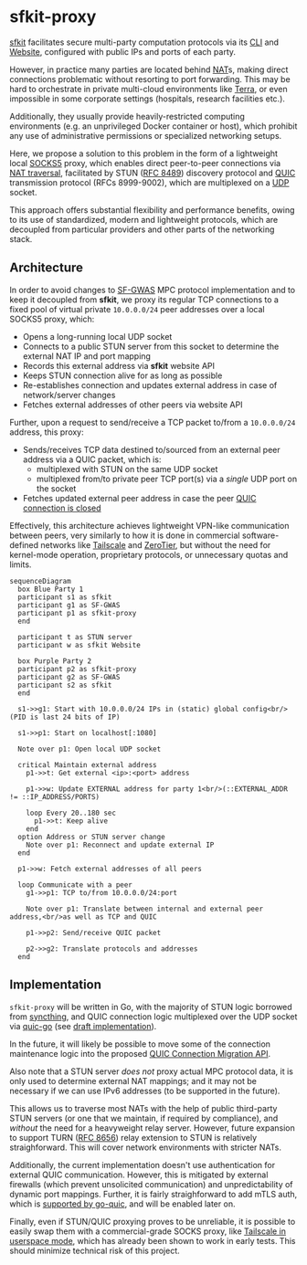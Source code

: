 # sfkit-proxy

[sfkit](https://sfkit.org) facilitates secure multi-party computation protocols
via its [CLI](https://github.com/hcholab/sfkit) and [Website](https://github.com/hcholab/sfkit-website),
configured with public IPs and ports of each party.

However, in practice many parties are located behind [NAT](https://en.wikipedia.org/wiki/Network_address_translation)s,
making direct connections problematic without resorting to port forwarding.
This may be hard to orchestrate in private multi-cloud environments like [Terra](https://terra.bio),
or even impossible in some corporate settings (hospitals, research facilities etc.).

Additionally, they usually provide heavily-restricted computing environments
(e.g. an unprivileged Docker container or host), which prohibit any use of
administrative permissions or specialized networking setups.

Here, we propose a solution to this problem in the form of a lightweight local
[SOCKS5](https://en.wikipedia.org/wiki/SOCKS#SOCKS5) proxy,
which enables direct peer-to-peer connections via
[NAT traversal](https://tailscale.com/blog/how-nat-traversal-works/),
facilitated by STUN ([RFC 8489](https://datatracker.ietf.org/doc/html/rfc8489)) discovery protocol and
[QUIC](https://en.wikipedia.org/wiki/QUIC) transmission protocol (RFCs 8999-9002),
which are multiplexed on a [UDP](https://en.wikipedia.org/wiki/User_Datagram_Protocol) socket.

This approach offers substantial flexibility and performance benefits, owing to its use
of standardized, modern and lightweight protocols, which are decoupled
from particular providers and other parts of the networking stack.

## Architecture

In order to avoid changes to [SF-GWAS](https://github.com/hcholab/sfgwas)
MPC protocol implementation and to keep it decoupled from **sfkit**,
we proxy its regular TCP connections to a fixed pool of virtual private `10.0.0.0/24`
peer addresses over a local SOCKS5 proxy, which:
- Opens a long-running local UDP socket
- Connects to a public STUN server from this socket to determine the external NAT IP and port mapping
- Records this external address via **sfkit** website API
- Keeps STUN connection alive for as long as possible
- Re-establishes connection and updates external address in case of network/server changes
- Fetches external addresses of other peers via website API
  
Further, upon a request to send/receive a TCP packet to/from a `10.0.0.0/24` address, this proxy:
- Sends/receives TCP data destined to/sourced from an external peer address via a QUIC packet, which is:
  * multiplexed with STUN on the same UDP socket
  * multiplexed from/to private peer TCP port(s) via a *single* UDP port on the socket
- Fetches updated external peer address in case the peer
  [QUIC connection is closed](https://github.com/quic-go/quic-go#when-the-remote-peer-closes-the-connection)

Effectively, this architecture achieves lightweight VPN-like communication between peers,
very similarly to how it is done in commercial software-defined networks like [Tailscale](https://tailscale.com)
and [ZeroTier](https://www.zerotier.com), but without the need for kernel-mode operation,
proprietary protocols, or unnecessary quotas and limits.

```mermaid
sequenceDiagram
  box Blue Party 1
  participant s1 as sfkit
  participant g1 as SF-GWAS
  participant p1 as sfkit-proxy
  end

  participant t as STUN server
  participant w as sfkit Website

  box Purple Party 2
  participant p2 as sfkit-proxy
  participant g2 as SF-GWAS
  participant s2 as sfkit
  end

  s1->>g1: Start with 10.0.0.0/24 IPs in (static) global config<br/>(PID is last 24 bits of IP)

  s1->>p1: Start on localhost[:1080]

  Note over p1: Open local UDP socket

  critical Maintain external address
    p1->>t: Get external <ip>:<port> address
  
    p1->>w: Update EXTERNAL address for party 1<br/>(::EXTERNAL_ADDR != ::IP_ADDRESS/PORTS)

    loop Every 20..180 sec
      p1->>t: Keep alive
    end
  option Address or STUN server change
    Note over p1: Reconnect and update external IP
  end

  p1->>w: Fetch external addresses of all peers

  loop Communicate with a peer
    g1->>p1: TCP to/from 10.0.0.0/24:port

    Note over p1: Translate between internal and external peer address,<br/>as well as TCP and QUIC

    p1->>p2: Send/receive QUIC packet

    p2->>g2: Translate protocols and addresses 
  end
```

## Implementation

`sfkit-proxy` will be written in Go, with the majority of STUN logic borrowed from
[syncthing](https://github.com/syncthing/syncthing/blob/eed12f3ec51b0e261e5a58033f35161e6d72b496/lib/stun/stun.go),
and QUIC connection logic multiplexed over the UDP socket via [quic-go](https://github.com/quic-go/quic-go/issues/3929)
(see [draft implementation](https://github.com/quic-go/quic-go/pull/3992)).

In the future, it will likely be possible to move some of the connection maintenance logic into the proposed
[QUIC Connection Migration API](https://github.com/quic-go/quic-go/issues/3990).

Also note that a STUN server *does not* proxy actual MPC protocol data, it is only used to determine external NAT mappings;
and it may not be necessary if we can use IPv6 addresses (to be supported in the future).

This allows us to traverse most NATs with the help of public third-party STUN servers
(or one that we maintain, if required by compliance), and *without* the need for a heavyweight relay server.
However, future expansion to support TURN ([RFC 8656](https://datatracker.ietf.org/doc/html/rfc8656)) relay extension to STUN
is relatively straighforward. This will cover network environments with stricter NATs.

Additionally, the current implementation doesn't use authentication for external QUIC communication.
However, this is mitigated by external firewalls (which prevent unsolicited communication)
and unpredictability of dynamic port mappings.
Further, it is fairly straighforward to add mTLS auth, which is
[supported by go-quic](https://github.com/quic-go/quic-go/issues/1366#issuecomment-1036277034),
and will be enabled later on.

Finally, even if STUN/QUIC proxying proves to be unreliable, it is possible
to easily swap them with a commercial-grade SOCKS proxy,
like [Tailscale in userspace mode](https://tailscale.com/kb/1112/userspace-networking/),
which has already been shown to work in early tests.
This should minimize technical risk of this project.
